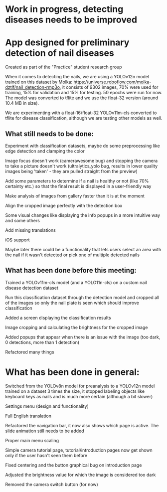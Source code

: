 # Work in progress, detecting diseases needs to be improved

# App designed for preliminary detection of nail diseases

Created as part of the "Practice" student research group

When it comes to detecting the nails, we are using a YOLOv12n model trained on this dataset by Molka: https://universe.roboflow.com/molka-dztlf/nail_detection-rmp3o, it consists of 9302 images, 70% were used for training, 15% for validation and 15% for testing. 50 epochs were run for now. The model was converted to tflite and we use the float-32 version (around 10.4 MB in size).

We are experimenting with a float-16/float-32 YOLOv11m-cls converted to tflite for disease classification, although we are testing other models as well.

## What still needs to be done:

Experiment with classification datasets, maybe do some preprocessing like edge detection and clamping the color

Image focus doesn't work (camerawesome bug) and stopping the camera to take a picture doesn't work (ultralytics_yolo bug, results in lower quality images being 'taken' - they are pulled straight from the preview)

Add some parameters to determine if a nail is healthy or not (like 70% certainty etc.) so that the final result is displayed in a user-friendly way

Make analysis of images from gallery faster than it is at the moment

Align the cropped image perfectly with the detection box

Some visual changes like displaying the info popups in a more intuitive way and some others

Add missing translations

iOS support

Maybe later there could be a functionality that lets users select an area with the nail if it wasn't detected or pick one of multiple detected nails

## What has been done before this meeting:

Trained a YOLOv11m-cls model (and a YOLO11n-cls) on a custom nail disease detection dataset

Run this classification dataset through the detection model and cropped all of the images so only the nail plate is seen which should improve classification

Added a screen displaying the classification results

Image cropping and calculating the brightness for the cropped image

Added popups that appear when there is an issue with the image (too dark, 0 detections, more than 1 detection)

Refactored many things

# What has been done in general:

Switched from the YOLOv8n model for preanalysis to a YOLOv12n model trained on a dataset 3 times the size, it stopped labeling objects like keyboard keys as nails and is much more certain (although a bit slower)

Settings menu (design and functionality)

Full English translation

Refactored the navigation bar, it now also shows which page is active. The slide animation still needs to be added

Proper main menu scaling

Simple camera tutorial page, tutorial/introduction pages now get shown only if the user hasn't seen them before

Fixed centering and the button graphical bug on introduction page

Adjusted the brightness value for which the image is considered too dark

Removed the camera switch button (for now)